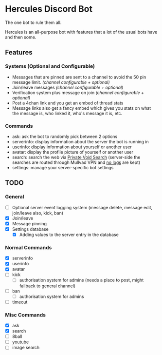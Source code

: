 # Hercules Discord Bot

The one bot to rule them all.

Hercules is an all-purpose bot with features that a lot of the usual bots have
and then some.

## Features

### Systems (Optional and Configurable)

- Messages that are pinned are sent to a channel to avoid the 50 pin message limit. *(channel configurable + optional)*
- Join/leave messages *(channel configurable + optional)*
- Verification system plus message on join *(channel configurable + optional)*
- Post a 4chan link and you get an embed of thread stats
- Message links also get a fancy embed which gives you stats on what the message is, who linked it, who's message it is, etc.

### Commands

- ask: ask the bot to randomly pick between 2 options
- serverinfo: display information about the server the bot is running in
- userinfo: display information about yourself or another user
- avatar: display the profile picture of yourself or another user
- search: search the web via [Private Void Search](https://search.privatevoid.net) (server-side the searches are routed through Mullvad VPN and [no logs](https://github.com/privatevoid-net/privatevoid-infrastructure/blob/bec93baa5aacdff4e09611da7c6ae859b40f4252/hosts/VEGAS/services/searxng/default.nix#L60) are kept)
- settings: manage your server-specific bot settings

## TODO

### General

- [ ] Optional server event logging system (message delete, message edit, join/leave also, kick, ban)
- [x] Join/leave
- [x] Message pinning
- [x] Settings database
    - [x] Adding values to the server entry in the database

### Normal Commands

- [x] serverinfo
- [x] userinfo
- [x] avatar
- [ ] kick
    - [ ] authorisation system for admins (needs a place to post, might fallback to general channel)
- [ ] ban
    - [ ] authorisation system for admins
- [ ] timeout

### Misc Commands

- [x] ask
- [x] search
- [ ] 8ball
- [ ] youtube
- [ ] image search
